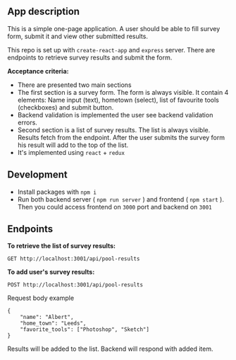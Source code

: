 ## App description
This is a simple one-page application. A user should be able to fill survey form, submit it and view other submitted results. 

This repo is set up with `create-react-app` and `express` server. There are endpoints to retrieve survey results and submit the form.

**Acceptance criteria:**

* There are presented two main sections
* The first section is a survey form. The form is always visible. It contain 4 elements: Name input (text), hometown (select), list of favourite tools (checkboxes) and submit button.
* Backend validation is implemented the user see backend validation errors.
* Second section is a list of survey results. The list is always visible. Results fetch from the endpoint. After the user submits the survey form his result will add to the top of the list.
* It's implemented using `react` + `redux`


## Development

* Install packages with `npm i`
* Run both backend server ( `npm run server` ) and frontend ( `npm start` ). Then you could access frontend on `3000` port and backend on `3001`

## Endpoints

**To retrieve the list of survey results:**

`GET http://localhost:3001/api/pool-results`

**To add user's survey results:**

`POST http://localhost:3001/api/pool-results`

Request body example

```
{
    "name": "Albert",
    "home_town": "Leeds",
    "favorite_tools": ["Photoshop", "Sketch"]
}
```
Results will be added to the list. Backend will respond with added item.